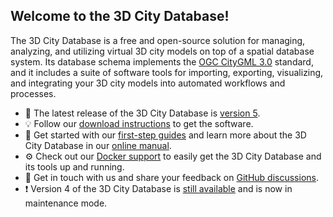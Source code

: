 ## Welcome to the 3D City Database!

The 3D City Database is a free and open-source solution for managing, analyzing, and utilizing virtual 3D city models
on top of a spatial database system. Its database schema implements the [OGC CityGML 3.0](https://www.ogc.org/standard/citygml/)
standard, and it includes a suite of software tools for importing, exporting, visualizing, and integrating your 3D city models into
automated workflows and processes.

- :rocket: The latest release of the 3D City Database is [version 5](https://github.com/3dcitydb/3dcitydb).
- :bulb: Follow our [download instructions](https://docs.3dcitydb.org/latest/download/) to get the software.
- :book: Get started with our [first-step guides](https://docs.3dcitydb.org/latest/3dcitydb-mkdocs/first-steps/) and learn more about the 3D City Database in our [online manual](https://docs.3dcitydb.org/latest/).
- :gear: Check out our [Docker support](https://docs.3dcitydb.org/latest/first-steps/docker/#docker-images-overview) to easily get the 3D City Database and its tools up and running.
- :rainbow: Get in touch with us and share your feedback on [GitHub discussions](https://github.com/orgs/3dcitydb/discussions).
- :exclamation: Version 4 of the 3D City Database is [still available](https://github.com/3dcitydb/3dcitydb-suite/releases) and is now in maintenance mode.
